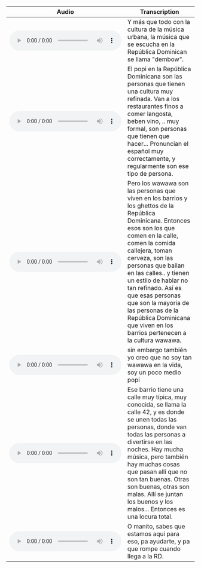 | Audio                                                                                             | Transcription                                                                                                                                                                                                                                                                                                                                                                                                                        |
| ------------------------------------------------------------------------------------------------- | ------------------------------------------------------------------------------------------------------------------------------------------------------------------------------------------------------------------------------------------------------------------------------------------------------------------------------------------------------------------------------------------------------------------------------------ |
| <audio controls="controls"><source type="audio/mp3" src="gerson/gerson1-dembow.mp3"></source></audio>    | Y más que todo con la cultura de la música urbana, la música que se escucha en la República Dominican se llama "dembow".                                                                                                                                                                                                                                                                                                             |
| <audio controls="controls"><source type="audio/mp3" src="gerson/gerson1-popi.mp3"></source></audio>      | El popi en la República Dominicana son las personas que tienen una cultura muy refinada. Van a los restaurantes finos a comer langosta, beben vino,  .. muy formal, son personas que tienen que hacer... Pronuncian el español muy correctamente, y regularmente son ese tipo de persona.                                                                                                                                            |
| <audio controls="controls"><source type="audio/mp3" src="gerson/gerson1-wawawa.mp3"></source></audio>    | Pero los wawawa son las personas que viven en los barrios y los ghettos de la República Dominicana. Entonces esos son los que comen en la calle, comen la comida callejera, toman cerveza, son las personas que bailan en las calles.. y tienen un estilo de hablar no tan refinado. Así es que esas personas que son la mayoria de las personas de la República Dominicana que viven en los barrios pertenecen a la cultura wawawa. |
| <audio controls="controls"><source type="audio/mp3" src="gerson/gerson1-wawawa1.mp3"></source></audio>   | sin embargo también yo creo que no soy tan wawawa en la vida, soy un poco medio popi                                                                                                                                                                                                                                                                                                                                                 |
| <audio controls="controls"><source type="audio/mp3" src="gerson/gerson1-barrio.mp3"></source></audio>    | Ese barrio tiene una calle muy típica, muy conocida, se llama la calle 42, y es donde se unen todas las personas, donde van todas las personas a divertirse en las noches. Hay mucha música, pero también hay muchas cosas que pasan allí que no son tan buenas. Otras son buenas, otras son malas. Allí se juntan los buenos y los malos... Entonces es una locura total.                                                           |
| <audio controls="controls"><source type="audio/mp3" src="gerson/gerson1-01.mp3"></source></audio> | O manito, sabes que estamos aquí para eso, pa ayudarte, y pa que rompe cuando llega a la RD.                                                                                                                                                                                                                                                                    